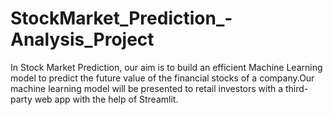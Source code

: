 # StockMarket_Prediction_-Analysis_Project
In Stock Market Prediction, our aim is to build an efficient Machine Learning model to predict the future value of the financial stocks of a company.Our machine learning model will be presented to retail investors with a third-party web app with the help of Streamlit.
